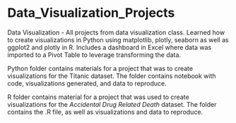 # Data_Visualization_Projects
Data Visualization - All projects from data visualization class. Learned how to create visualizations in Python using matplotlib, plotly, seaborn as well as ggplot2 and plotly in R. Includes a dashboard in Excel where data was imported to a Pivot Table to leverage transforming the data.


Python folder contains materials for a project that was to create visualizations for the Titanic dataset. The folder contains notebook with code, visualizations generated, and data to reproduce.

R folder contains material for a project that was used to create visualizations for the *Accidental Drug Related Death* dataset. The folder contains the .R file, as well as visualizations and data to reproduce.

